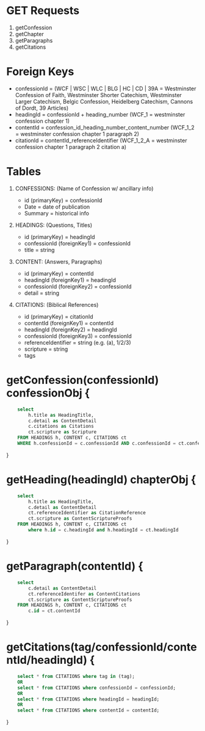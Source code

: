 # GET Requests

1. getConfession
2. getChapter
3. getParagraphs
4. getCitations

# Foreign Keys
* confessionId = (WCF | WSC | WLC | BLG | HC | CD | 39A = Westminster Confession of Faith, Westminster Shorter Catechism, Westminster Larger Catechism, Belgic Confession, Heidelberg Catechism, Cannons of Dordt, 39 Articles) 
* headingId = confessionId + heading_number (WCF_1 = westminster confession chapter 1)
* contentId = confession_id_heading_number_content_number (WCF_1_2 = westminster confession chapter 1 paragraph 2)
* citationId = contentId_referenceIdentifier (WCF_1_2_A = westminster confession chapter 1 paragraph 2 citation a)

# Tables
1. CONFESSIONS: (Name of Confession w/ ancillary info)
	* id (primaryKey) = confessionId
	* Date = date of publication
	* Summary = historical info

2. HEADINGS: (Questions, Titles)
	* id (primaryKey) = headingId
	* confessionId (foreignKey1) = confessionId
	* title = string 
	
3. CONTENT: (Answers, Paragraphs)
	* id (primaryKey) = contentId
	* headingId (foreignKey1) = headingId
	* confessionId (foreignKey2) = confessionId
	* detail = string

4. CITATIONS: (Biblical References)
	* id (primaryKey) = citationId
	* contentId (foreignKey1) = contentId
	* headingId (foreignKey2) = headingId
	* confessionId (foreignKey3) = confessionId
	* referenceIdentifier = string (e.g. (a), 1/2/3)
	* scripture = string
	* tags

# getConfession(confessionId)  confessionObj {
```sql
    select 
        h.title as HeadingTitle,
        c.detail as ContentDetail
        c.citations as Citations
        ct.scripture as Scripture
    FROM HEADINGS h, CONTENT c, CITATIONS ct
    WHERE h.confessionId = c.confessionId AND c.confessionId = ct.confessionId;
```
}

# getHeading(headingId) chapterObj {
```sql
	select
		h.title as HeadingTitle,
		c.detail as ContentDetail
		ct.referenceIdentifier as CitationReference
		ct.scripture as ContentScriptureProofs
	FROM HEADINGS h, CONTENT c, CITATIONS ct 
		where h.id = c.headingId and h.headingId = ct.headingId
```
}

# getParagraph(contentId) {
```sql
	select
		c.detail as ContentDetail
		ct.referenceIdentifer as ContentCitations
		ct.scripture as ContentScriptureProofs
	FROM HEADINGS h, CONTENT c, CITATIONS ct 
		c.id = ct.contentId
```
}

# getCitations(tag/confessionId/contentId/headingId) {
```sql
	select * from CITATIONS where tag in (tag);
	OR
	select * from CITATIONS where confessionId = confessionId;
	OR
	select * from CITATIONS where headingId = headingId;
	OR
	select * from CITATIONS where contentId = contentId;
```
}
